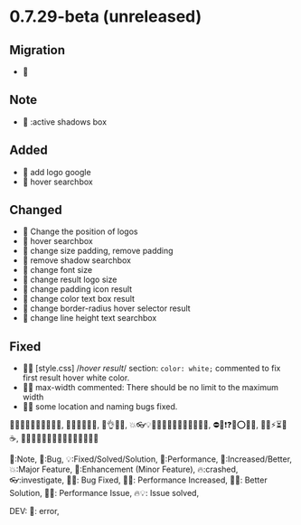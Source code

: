 # 0.7.29-beta (unreleased)

## Migration

* 🚧 

## Note

* 🚨 :active shadows box

## Added

* 🎈 add logo google
* 🎈 hover searchbox

## Changed

* 🔷 Change the position of logos
* 🔷 hover searchbox
* 🔷 change size padding, remove padding
* 🔷 remove shadow searchbox
* 🔷 change font size
* 🔷 change result logo size
* 🔷 change padding icon result
* 🔷 change color text box result
* 🔷 change border-radius hover selector result
* 🔷 change line height text searchbox

## Fixed

* 🐛💡 [style.css] /*hover result*/ section: `color: white;` commented to fix first result hover white color.
* 🐛💡 max-width commented: There should be no limit to the maximum width 
* 🐛💡 some location and naming bugs fixed.

🤸😂😉😋😜🤪😄😁😇🤩, 🤕🤔🙄😬😶😳, 🤲👌👏🤞, 💥👓💡🚀🎉🎯🥇🎃🎁🎈🔴🔵🔶🔷, ⛔🛑❗❓❌⭕✅❎, 🚨🚧⚡⏳🔥☕,
🌵🍀🌱🌿🌲🌳🍁🍂🐛🐢🦎🐥🐣🐌🦀

🚨:Note, 🐛:Bug, 💡:Fixed/Solved/Solution, 🎯:Performance, 🚀:Increased/Better, 💥:Major Feature, 🎈:Enhancement (Minor
Feature), 🔥:crashed, 👓:investigate, 🐛💡: Bug Fixed, 🎯🚀: Performance Increased, 🚀💡: Better Solution, 🎯🔥:
Performance Issue, 🔥💡: Issue solved,

DEV: 🛑: error, 
